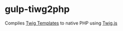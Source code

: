 # gulp-tiwg2php

Compiles [Twig Templates](http://twig.sensiolabs.org/) to native PHP using [Twig.js](https://github.com/twigjs/twig.js)
